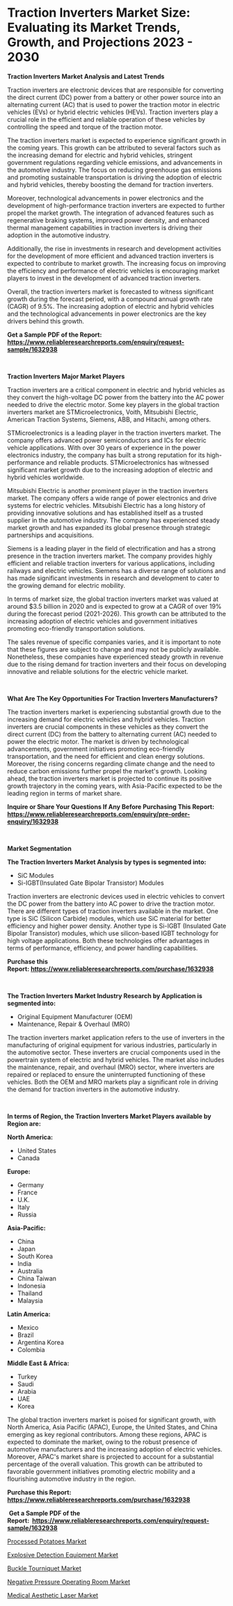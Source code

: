 <p><h1>Traction Inverters Market Size: Evaluating its Market Trends, Growth, and Projections 2023 - 2030</h1></p><p><strong>Traction Inverters Market Analysis and Latest Trends</strong></p>
<p><p>Traction inverters are electronic devices that are responsible for converting the direct current (DC) power from a battery or other power source into an alternating current (AC) that is used to power the traction motor in electric vehicles (EVs) or hybrid electric vehicles (HEVs). Traction inverters play a crucial role in the efficient and reliable operation of these vehicles by controlling the speed and torque of the traction motor.</p><p>The traction inverters market is expected to experience significant growth in the coming years. This growth can be attributed to several factors such as the increasing demand for electric and hybrid vehicles, stringent government regulations regarding vehicle emissions, and advancements in the automotive industry. The focus on reducing greenhouse gas emissions and promoting sustainable transportation is driving the adoption of electric and hybrid vehicles, thereby boosting the demand for traction inverters.</p><p>Moreover, technological advancements in power electronics and the development of high-performance traction inverters are expected to further propel the market growth. The integration of advanced features such as regenerative braking systems, improved power density, and enhanced thermal management capabilities in traction inverters is driving their adoption in the automotive industry.</p><p>Additionally, the rise in investments in research and development activities for the development of more efficient and advanced traction inverters is expected to contribute to market growth. The increasing focus on improving the efficiency and performance of electric vehicles is encouraging market players to invest in the development of advanced traction inverters.</p><p>Overall, the traction inverters market is forecasted to witness significant growth during the forecast period, with a compound annual growth rate (CAGR) of 9.5%. The increasing adoption of electric and hybrid vehicles and the technological advancements in power electronics are the key drivers behind this growth.</p></p>
<p><strong>Get a Sample PDF of the Report:&nbsp; <a href="https://www.reliableresearchreports.com/enquiry/request-sample/1632938">https://www.reliableresearchreports.com/enquiry/request-sample/1632938</a></strong></p>
<p>&nbsp;</p>
<p><strong>Traction Inverters Major Market Players</strong></p>
<p><p>Traction inverters are a critical component in electric and hybrid vehicles as they convert the high-voltage DC power from the battery into the AC power needed to drive the electric motor. Some key players in the global traction inverters market are STMicroelectronics, Voith, Mitsubishi Electric, American Traction Systems, Siemens, ABB, and Hitachi, among others. </p><p>STMicroelectronics is a leading player in the traction inverters market. The company offers advanced power semiconductors and ICs for electric vehicle applications. With over 30 years of experience in the power electronics industry, the company has built a strong reputation for its high-performance and reliable products. STMicroelectronics has witnessed significant market growth due to the increasing adoption of electric and hybrid vehicles worldwide.</p><p>Mitsubishi Electric is another prominent player in the traction inverters market. The company offers a wide range of power electronics and drive systems for electric vehicles. Mitsubishi Electric has a long history of providing innovative solutions and has established itself as a trusted supplier in the automotive industry. The company has experienced steady market growth and has expanded its global presence through strategic partnerships and acquisitions.</p><p>Siemens is a leading player in the field of electrification and has a strong presence in the traction inverters market. The company provides highly efficient and reliable traction inverters for various applications, including railways and electric vehicles. Siemens has a diverse range of solutions and has made significant investments in research and development to cater to the growing demand for electric mobility.</p><p>In terms of market size, the global traction inverters market was valued at around $3.5 billion in 2020 and is expected to grow at a CAGR of over 19% during the forecast period (2021-2026). This growth can be attributed to the increasing adoption of electric vehicles and government initiatives promoting eco-friendly transportation solutions.</p><p>The sales revenue of specific companies varies, and it is important to note that these figures are subject to change and may not be publicly available. Nonetheless, these companies have experienced steady growth in revenue due to the rising demand for traction inverters and their focus on developing innovative and reliable solutions for the electric vehicle market.</p></p>
<p>&nbsp;</p>
<p><strong>What Are The Key Opportunities For Traction Inverters Manufacturers?</strong></p>
<p><p>The traction inverters market is experiencing substantial growth due to the increasing demand for electric vehicles and hybrid vehicles. Traction inverters are crucial components in these vehicles as they convert the direct current (DC) from the battery to alternating current (AC) needed to power the electric motor. The market is driven by technological advancements, government initiatives promoting eco-friendly transportation, and the need for efficient and clean energy solutions. Moreover, the rising concerns regarding climate change and the need to reduce carbon emissions further propel the market's growth. Looking ahead, the traction inverters market is projected to continue its positive growth trajectory in the coming years, with Asia-Pacific expected to be the leading region in terms of market share.</p></p>
<p><strong>Inquire or Share Your Questions If Any Before Purchasing This Report: <a href="https://www.reliableresearchreports.com/enquiry/pre-order-enquiry/1632938">https://www.reliableresearchreports.com/enquiry/pre-order-enquiry/1632938</a></strong></p>
<p>&nbsp;</p>
<p><strong>Market Segmentation</strong></p>
<p><strong>The Traction Inverters Market Analysis by types is segmented into:</strong></p>
<p><ul><li>SiC Modules</li><li>Si-IGBT(Insulated Gate Bipolar Transistor) Modules</li></ul></p>
<p><p>Traction inverters are electronic devices used in electric vehicles to convert the DC power from the battery into AC power to drive the traction motor. There are different types of traction inverters available in the market. One type is SiC (Silicon Carbide) modules, which use SiC material for better efficiency and higher power density. Another type is Si-IGBT (Insulated Gate Bipolar Transistor) modules, which use silicon-based IGBT technology for high voltage applications. Both these technologies offer advantages in terms of performance, efficiency, and power handling capabilities.</p></p>
<p><strong>Purchase this Report:&nbsp;<a href="https://www.reliableresearchreports.com/purchase/1632938">https://www.reliableresearchreports.com/purchase/1632938</a></strong></p>
<p>&nbsp;</p>
<p><strong>The Traction Inverters Market Industry Research by Application is segmented into:</strong></p>
<p><ul><li>Original Equipment Manufacturer (OEM)</li><li>Maintenance, Repair & Overhaul (MRO)</li></ul></p>
<p><p>The traction inverters market application refers to the use of inverters in the manufacturing of original equipment for various industries, particularly in the automotive sector. These inverters are crucial components used in the powertrain system of electric and hybrid vehicles. The market also includes the maintenance, repair, and overhaul (MRO) sector, where inverters are repaired or replaced to ensure the uninterrupted functioning of these vehicles. Both the OEM and MRO markets play a significant role in driving the demand for traction inverters in the automotive industry.</p></p>
<p>&nbsp;</p>
<p><strong>In terms of Region, the Traction Inverters Market Players available by Region are:</strong></p>
<p>
    <p> <strong> North America: </strong>
        <ul>
            <li>United States</li>
            <li>Canada</li>
        </ul>
        </p> 
    <p> <strong> Europe: </strong>
        <ul>
            <li>Germany</li>
            <li>France</li>
            <li>U.K.</li>
            <li>Italy</li>
            <li>Russia</li>
        </ul>
        </p> 
    <p> <strong> Asia-Pacific: </strong>
        <ul>
            <li>China</li>
            <li>Japan</li>
            <li>South Korea</li>
            <li>India</li>
            <li>Australia</li>
            <li>China Taiwan</li>
            <li>Indonesia</li>
            <li>Thailand</li>
            <li>Malaysia</li>
        </ul>
        </p> 
    <p> <strong> Latin America: </strong>
        <ul>
            <li>Mexico</li>
            <li>Brazil</li>
            <li>Argentina Korea</li>
            <li>Colombia</li>
        </ul>
        </p> 
    <p> <strong> Middle East & Africa: </strong>
        <ul>
            <li>Turkey</li>
            <li>Saudi</li>
            <li>Arabia</li>
            <li>UAE</li>
            <li>Korea</li>
        </ul>
    </p>
    </p>
<p><p>The global traction inverters market is poised for significant growth, with North America, Asia Pacific (APAC), Europe, the United States, and China emerging as key regional contributors. Among these regions, APAC is expected to dominate the market, owing to the robust presence of automotive manufacturers and the increasing adoption of electric vehicles. Moreover, APAC's market share is projected to account for a substantial percentage of the overall valuation. This growth can be attributed to favorable government initiatives promoting electric mobility and a flourishing automotive industry in the region.</p></p>
<p><strong>Purchase this Report: <a href="https://www.reliableresearchreports.com/purchase/1632938">https://www.reliableresearchreports.com/purchase/1632938</a></strong></p>
<p>&nbsp;<strong>Get a Sample PDF of the Report:&nbsp;&nbsp;<a href="https://www.reliableresearchreports.com/enquiry/request-sample/1632938">https://www.reliableresearchreports.com/enquiry/request-sample/1632938</a></strong></p>
<p><strong></strong></p>
<p><p><a href="https://medium.com/@peatebilly85475/processed-potatoes-market-size-cagr-trends-2024-2030-4d155627303c">Processed Potatoes Market</a></p><p><a href="https://medium.com/@adityalohrp23/analyzing-explosive-detection-equipment-market-global-industry-perspective-and-forecast-2023-to-a8634b80aef1">Explosive Detection Equipment Market</a></p><p><a href="https://www.linkedin.com/pulse/buckle-tourniquet-market-share-amp-new-trends-analysis-joh2e/">Buckle Tourniquet Market</a></p><p><a href="https://www.linkedin.com/pulse/negative-pressure-operating-room-market-research-report-3yzue/">Negative Pressure Operating Room Market</a></p><p><a href="https://www.linkedin.com/pulse/medical-aesthetic-laser-market-share-amp-new-trends-analysis-e0txe/">Medical Aesthetic Laser Market</a></p></p>